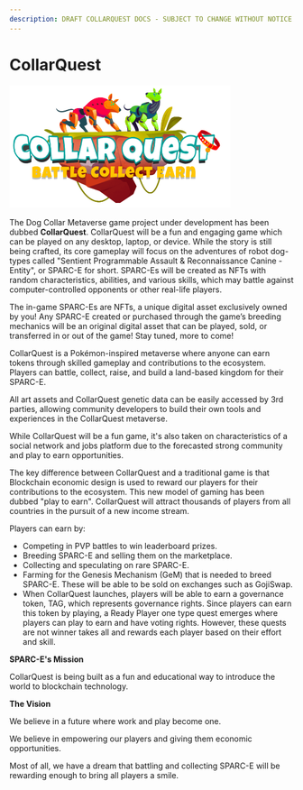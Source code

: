 ```yaml
---
description: DRAFT COLLARQUEST DOCS - SUBJECT TO CHANGE WITHOUT NOTICE.
---
```


# CollarQuest

![CollarQuest a Metaverse Play2Earn Ecosystem](../../.gitbook/assets/CollarQuest-SM.png)

The Dog Collar Metaverse game project under development has been dubbed **CollarQuest**. CollarQuest will be a fun and engaging game which can be played on any desktop, laptop, or device. While the story is still being crafted, its core gameplay will focus on the adventures of robot dog-types called "Sentient Programmable Assault & Reconnaissance Canine - Entity", or SPARC-E for short. SPARC-Es will be created as NFTs with random characteristics, abilities, and various skills, which may battle against computer-controlled opponents or other real-life players.

The in-game SPARC-Es are NFTs, a unique digital asset exclusively owned by you! Any SPARC-E created or purchased through the game’s breeding mechanics will be an original digital asset that can be played, sold, or transferred in or out of the game! Stay tuned, more to come!

CollarQuest is a Pokémon-inspired metaverse where anyone can earn tokens through skilled gameplay and contributions to the ecosystem. Players can battle, collect, raise, and build a land-based kingdom for their SPARC-E.

All art assets and CollarQuest genetic data can be easily accessed by 3rd parties, allowing community developers to build their own tools and experiences in the CollarQuest metaverse.

While CollarQuest will be a fun game, it's also taken on characteristics of a social network and jobs platform due to the forecasted strong community and play to earn opportunities.

The key difference between CollarQuest and a traditional game is that Blockchain economic design is used to reward our players for their contributions to the ecosystem. This new model of gaming has been dubbed "play to earn".  CollarQuest will attract thousands of players from all countries in the pursuit of a new income stream.

Players can earn by:

* Competing in PVP battles to win leaderboard prizes.
* Breeding SPARC-E and selling them on the marketplace.
* Collecting and speculating on rare SPARC-E.
* Farming for the Genesis Mechanism (GeM) that is needed to breed SPARC-E. These will be able to be sold on exchanges such as GojiSwap.
* When CollarQuest launches, players will be able to earn a governance token, TAG, which represents governance rights. Since players can earn this token by playing, a Ready Player one type quest emerges where players can play to earn and have voting rights. However, these quests are not winner takes all and rewards each player based on their effort and skill.

**SPARC-E's Mission**

CollarQuest is being built as a fun and educational way to introduce the world to blockchain technology.

**The Vision**

We believe in a future where work and play become one.

We believe in empowering our players and giving them economic opportunities.

Most of all, we have a dream that battling and collecting SPARC-E will be rewarding enough to bring all players a smile.
